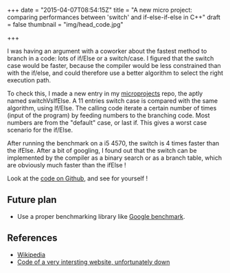 +++
date = "2015-04-07T08:54:15Z"
title = "A new micro project: comparing performances between 'switch' and if-else-if-else in C++"
draft = false
thumbnail = "img/head_code.jpg"

+++

I was having an argument with a coworker about the fastest method to branch in a code: lots of if/Else or a switch/case. I figured that the switch case would be faster, because the compiler would be less constrained than with the if/else, and could therefore use a better algorithm to select the right execution path.

To check this, I made a new entry in my [microprojects](https://github.com/Blizarre/microprojects) repo, the aptly named switchVsIfElse. A 11 entries switch case is compared with the same algorithm, using If/Else. The calling code iterate a certain number of times (input of the program) by feeding numbers to the branching code. Most numbers are from the "default" case, or last if. This gives a worst case scenario for the if/Else.

After running the benchmark on a i5 4570, the switch is 4 times faster than the ifElse. After a bit of googling, I found out that the switch can be implemented by the compiler as a binary search or as a branch table, which are obviously much faster than the ifElse !

Look at the [code on Github](https://github.com/Blizarre/microProjects/tree/master/switchVsIfElse), and see for yourself !

## Future plan

- Use a proper benchmarking library like [Google benchmark](https://github.com/google/benchmark).

## References

- [Wikipedia](http://en.wikipedia.org/wiki/Switch_statement#Compilation)
- [Code of a very intersting website, unfortunately down](https://github.com/741MHz/741MHz.github.io/tree/master/switch)
